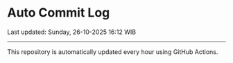 # Auto Commit Log

Last updated: Sunday, 26-10-2025 16:12 WIB

---

This repository is automatically updated every hour using GitHub Actions.

